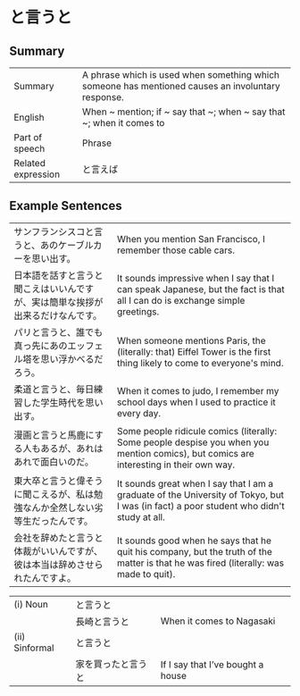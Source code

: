 # と言うと

## Summary

<table><tr>   <td>Summary</td>   <td>A phrase which is used when something which someone has mentioned causes an involuntary response.</td></tr><tr>   <td>English</td>   <td>When ~ mention; if ~ say that ~; when ~ say that ~; when it comes to</td></tr><tr>   <td>Part of speech</td>   <td>Phrase</td></tr><tr>   <td>Related expression</td>   <td>と言えば</td></tr></table>

## Example Sentences

<table><tr>   <td>サンフランシスコと言うと、あのケーブルカーを思い出す。</td>   <td>When you mention San Francisco, I remember those cable cars.</td></tr><tr>   <td>日本語を話すと言うと聞こえはいいんですが、実は簡単な挨拶が出来るだけなんです。</td>   <td>It sounds impressive when I say that I can speak Japanese, but the fact is that all I can do is exchange simple greetings.</td></tr><tr>   <td>パリと言うと、誰でも真っ先にあのエッフェル塔を思い浮かべるだろう。</td>   <td>When someone mentions Paris, the (literally: that) Eiffel Tower is the first thing likely to come to everyone's mind.</td></tr><tr>   <td>柔道と言うと、毎日練習した学生時代を思い出す。</td>   <td>When it comes to judo, I remember my school days when I used to practice it every day.</td></tr><tr>   <td>漫画と言うと馬鹿にする人もあるが、あれはあれで面白いのだ。</td>   <td>Some people ridicule comics (literally: Some people despise you when you mention comics), but comics are interesting in their own way.</td></tr><tr>   <td>東大卒と言うと偉そうに聞こえるが、私は勉強なんか全然しない劣等生だったんです。</td>   <td>It sounds great when I say that I am a graduate of the University of Tokyo, but I was (in fact) a poor student who didn't study at all.</td></tr><tr>   <td>会社を辞めたと言うと体裁がいいんですが、彼は本当は辞めさせられたんですよ。</td>   <td>It sounds good when he says that he quit his company, but the truth of the matter is that he was fired (literally: was made to quit).</td></tr></table>

<table class="table"><tbody><tr class="tr head"><td class="td"><span class="numbers">(i)</span> <span class="bold">Noun</span></td><td class="td"><span class="concept">と言うと</span></td><td class="td"></td></tr><tr class="tr"><td class="td"></td><td class="td"><span>長崎</span><span class="concept">と言うと</span></td><td class="td"><span>When it comes to Nagasaki</span></td></tr><tr class="tr head"><td class="td"><span class="numbers">(ii)</span> <span class="bold">Sinformal</span></td><td class="td"><span class="concept">と言うと</span></td><td class="td"></td></tr><tr class="tr"><td class="td"></td><td class="td"><span>家を買った</span><span class="concept">と言うと</span></td><td class="td"><span>If I say that I’ve bought a house</span></td></tr></tbody></table>

